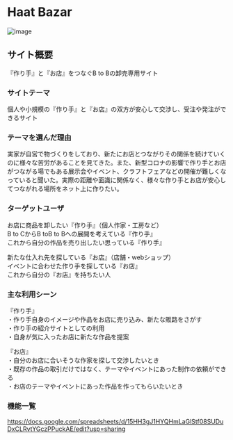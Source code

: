 # Haat Bazar
![image](https://user-images.githubusercontent.com/61741711/86092838-0909b980-bae9-11ea-977e-10ffcc9386ac.png)
## サイト概要
『作り手』と『お店』をつなぐB to Bの卸売専用サイト
### サイトテーマ
個人や小規模の『作り手』と『お店』の双方が安心して交渉し、受注や発注ができるサイト

### テーマを選んだ理由
実家が自営で物づくりをしており、新たにお店とつながりその関係を続けていくのに様々な苦労があることを見てきた。また、新型コロナの影響で作り手とお店がつながる場でもある展示会やイベント、クラフトフェアなどの開催が難しくなっていると聞いた。実際の距離や面識に関係なく、様々な作り手とお店が安心してつながれる場所をネット上に作りたい。
### ターゲットユーザ
お店に商品を卸したい『作り手』（個人作家・工房など）  
B to CからB toB to Bへの展開を考えている『作り手』  
これから自分の作品を売り出したい思っている『作り手』  

新たな仕入れ先を探している『お店』（店舗・webショップ）  
イベントに合わせた作り手を探している『お店』  
これから自分の『お店』を持ちたい人  

### 主な利用シーン
『作り手』  
・作り手自身のイメージや作品をお店に売り込み、新たな販路をさがす  
・作り手の紹介サイトとしての利用  
・自身が気に入ったお店に新たな作品を提案  

『お店』  
・自分のお店に合いそうな作家を探して交渉したいとき  
・既存の作品の取引だけではなく、テーマやイベントにあった制作の依頼ができる  
・お店のテーマやイベントにあった作品を作ってもらいたいとき  

### 機能一覧
https://docs.google.com/spreadsheets/d/15HH3gJ1HYQHmLaGlStf08SUDuDxCLRvtYGczPPuckAE/edit?usp=sharing
